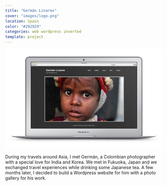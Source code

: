 ```yaml
---
title: "Germán Linares"
cover: "images/logo.png"
location: Spain
color: "#292929"
categories: web wordpress inverted
template: project
---
```


![](./images/1.jpg)

During my travels around Asia, I met Germán, a Colombian photographer with a special love for India and Korea. We met in Fukuoka, Japan and we exchanged travel experiences while drinking some Japanese tea. A few months later, I decided to build a Wordpress website for him with a photo gallery for his work.
